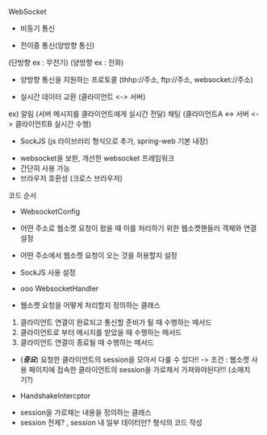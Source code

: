 WebSocket
- 비동기 통신
 + 전이중 통신(양방향 통신)

(단방향 ex : 무전기)
(양방향 ex : 전화)

- 양방향 통신을 지원하는 프로토콜
(thhp://주소, ftp://주소, websocket://주소)

- 실시간 데이터 교환 (클라이언트 <-> 서버)

ex)
알림 (서버 메시지를 클라이언트에게 실시간 전달)
채팅 (클라이언트A <-> 서버 <-> 클라이언트B 실시간 수행)

* SockJS (js 라이브러리 형식으로 추가, spring-web 기본 내장)
- websocket을 보완, 개선한 websocket 프레임워크
- 간단히 사용 가능
- 브라우저 호환성 (크로스 브라우저)

코드 순서
* WebsocketConfig
- 어떤 주소로 웹소켓 요청이 왔을 때
  이를 처리하기 위한 웹소켓핸들러 객체와 연결 설정

- 어떤 주소에서 웹소켓 요청이 오는 것을 허용할지 설정

- SockJS 사용 설정

* ooo WebsocketHandler
- 웹소켓 요청을 어떻게 처리할지 정의하는 클래스

1) 클라이언트 연결이 완료되고 통신할 준비가 될 때 수행하는 메서드
2) 클라이언트로 부터 메시지를 받았을 때 수행하는 메서드
3) 클라이언트 연결이 종료될 때 수행하는 메서드

- (***중요***) 요청한 클라이언트의 session을 모아서 다룰 수 있다!!
   -> 조건 : 웹소켓 사용 페이지에 접속한 클라이언트의
      session을 가로채서 가져와야된다!!! (소매치기?)

* HandshakeIntercptor
- session을 가로채는 내용을 정의하는 클래스
- session 전체? , session 내 일부 데이터만?  형식의 코드 작성